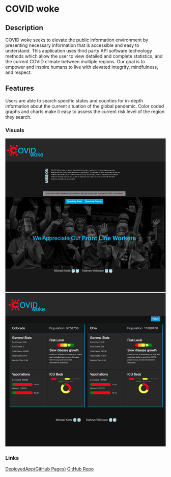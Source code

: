 # COVID woke

## Description

COVID woke seeks to elevate the public information environment by presenting necessary information that is accessible and easy to understand. This application uses third party API software technology methods which allow the user to view detailed and complete statistics, and the current COVID climate between multiple regions. Our goal is to empower and inspire humans to live with elevated integrity, mindfulness, and respect.

## Features

Users are able to search specific states and counties for in-depth information about the current situation of the global pandemic. Color coded graphs and charts make it easy to assess the current risk level of the region they search.

### Visuals

![screenshot](assets/images/covid-woke-landing.png)
![screenshot](assets/images/covid-woke-results.png)

### Links

[DeployedApp(GitHub Pages)](<https://mkotte.github.io/project01/>)
[GitHub Repo](<https://github.com/mkotte/project01>)

